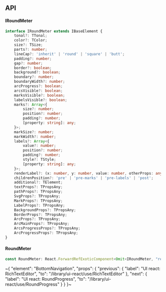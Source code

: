 

## API

#### IRoundMeter

```ts
interface IRoundMeter extends IBaseElement {
    tonal?: TTonal;
    color?: TColor;
    size?: TSize;
    parts?: number;
    lineCap?: 'inherit' | 'round' | 'square' | 'butt';
    padding?: number;
    gap?: number;
    border?: boolean;
    background?: boolean;
    boundary?: number;
    boundaryWidth?: number;
    arcProgress?: boolean;
    arcsVisible?: boolean;
    marksVisible?: boolean;
    labelsVisible?: boolean;
    marks?: Array<{
        size?: number;
        position?: number;
        padding?: number;
        [property: string]: any;
    }>;
    markSize?: number;
    markWidth?: number;
    labels?: Array<{
        value?: number;
        position?: number;
        padding?: number;
        style?: TStyle;
        [property: string]: any;
    }>;
    renderLabel?: (x: number, y: number, value: number, otherProps: any) => React.ReactNode;
    childrenPosition?: 'pre' | 'pre-marks' | 'pre-labels' | 'post';
    additional?: TElement;
    textProps?: TPropsAny;
    pathProps?: TPropsAny;
    SvgProps?: TPropsAny;
    MarkProps?: TPropsAny;
    LabelProps?: TPropsAny;
    BackgroundProps?: TPropsAny;
    BorderProps?: TPropsAny;
    ArcProps?: TPropsAny;
    ArcMainProps?: TPropsAny;
    ArcsProgressProps?: TPropsAny;
    ArcProgressProps?: TPropsAny;
}
```

#### RoundMeter

```ts
const RoundMeter: React.ForwardRefExoticComponent<Omit<IRoundMeter, "ref"> & React.RefAttributes<unknown>>;
```


~{
  "element": "BottomNavigation",
  "props": {
    "previous": {
      "label": "UI react: RichTextEditor",
      "to": "/library/ui-react/use/RichTextEditor"
    },
    "next": {
      "label": "UI react: RoundProgress",
      "to": "/library/ui-react/use/RoundProgress"
    }
  }
}~
